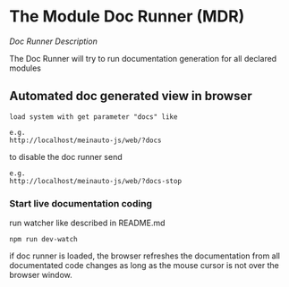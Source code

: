 # The Module Doc Runner (MDR)

*Doc Runner Description*

The Doc Runner will try to run documentation generation for all declared modules

## Automated doc generated view in browser

    load system with get parameter "docs" like
    
    e.g.
    http://localhost/meinauto-js/web/?docs
    
to disable the doc runner send

    e.g.
    http://localhost/meinauto-js/web/?docs-stop

### Start live documentation coding

run watcher like described in README.md

    npm run dev-watch

if doc runner is loaded, the browser refreshes the documentation
from all documentated code changes as long as the mouse cursor 
is not over the browser window.
